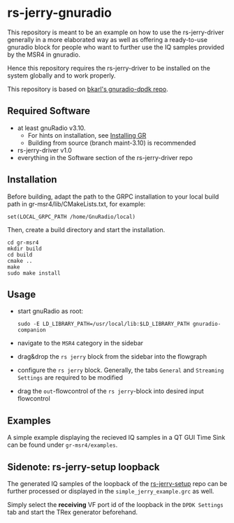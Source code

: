 # rs-jerry-gnuradio

This repository is meant to be an example on how to use the rs-jerry-driver generally in a more elaborated way as well as offering a ready-to-use gnuradio block for people who want to further use the IQ samples provided by the MSR4 in gnuradio.

Hence this repository requires the rs-jerry-driver to be installed on the system globally and to work properly.

This repository is based on [bkarl's gnuradio-dpdk repo](https://github.com/bkarl/gnuradio-dpdk).

## Required Software
- at least gnuRadio v3.10.
   - For hints on installation, see [Installing GR](https://wiki.gnuradio.org/index.php/InstallingGR)
   - Building from source (branch maint-3.10) is recommended
- rs-jerry-driver v1.0
- everything in the Software section of the rs-jerry-driver repo

## Installation

Before building, adapt the path to the GRPC installation to your local build path in gr-msr4/lib/CMakeLists.txt, for example:

    set(LOCAL_GRPC_PATH /home/GnuRadio/local)

Then, create a build directory and start the installation.

    cd gr-msr4
    mkdir build
    cd build
    cmake ..
    make
    sudo make install

## Usage
- start gnuRadio as root:

      sudo -E LD_LIBRARY_PATH=/usr/local/lib:$LD_LIBRARY_PATH gnuradio-companion

- navigate to the `MSR4` category in the sidebar
- drag&drop the `rs jerry` block from the sidebar into the flowgraph
- configure the `rs jerry` block. Generally, the tabs `General` and `Streaming Settings` are required to be modified
- drag the `out`-flowcontrol of the `rs jerry`-block into desired input flowcontrol

## Examples
A simple example displaying the recieved IQ samples in a QT GUI Time Sink can be found under `gr-msr4/examples`.

## Sidenote: rs-jerry-setup loopback
The generated IQ samples of the loopback of the [rs-jerry-setup](https://github.com/Rohde-Schwarz/rs-jerry-setup) repo can be further processed or displayed in the `simple_jerry_example.grc` as well.

Simply select the **receiving** VF port id of the loopback in the `DPDK Settings` tab and start the TRex generator beforehand.
